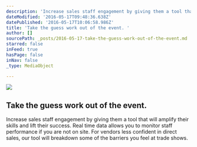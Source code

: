 ```yaml
---
description: 'Increase sales staff engagement by giving them a tool that will amplify their skills and lift their success. Real time data allows you to monitor staff performance if you are not on site. For vendors less confident in direct sales, our tool will breakdown some of the barriers you feel at trade shows.'
dateModified: '2016-05-17T09:48:36.638Z'
datePublished: '2016-05-17T10:06:58.986Z'
title: 'Take the guess work out of the event. '
author: []
sourcePath: _posts/2016-05-17-take-the-guess-work-out-of-the-event.md
starred: false
inFeed: true
hasPage: false
inNav: false
_type: MediaObject

---
```

<article style=""><img src="https://the-grid-user-content.s3-us-west-2.amazonaws.com/04514c6a-ca57-452d-aefb-cd3a572d9685.jpg" /><h1>Take the guess work out of the event. </h1><p>Increase sales staff engagement by giving them a tool that will amplify their skills and lift their success. Real time data allows you to monitor staff performance if you are not on site. For vendors less confident in direct sales, our tool will breakdown some of the barriers you feel at trade shows.</p></article>